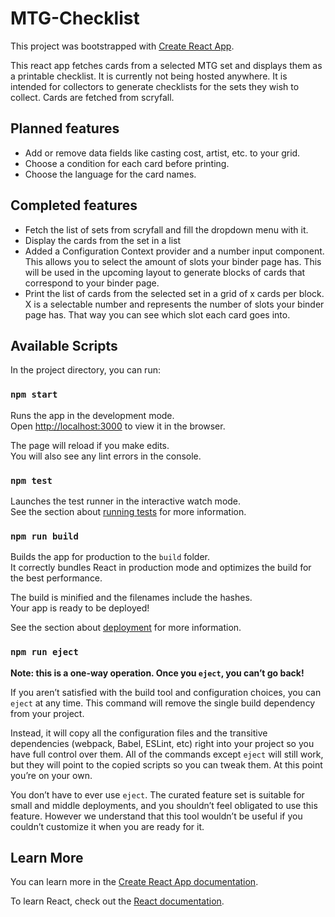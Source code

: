 # MTG-Checklist

This project was bootstrapped with [Create React App](https://github.com/facebook/create-react-app).

This react app fetches cards from a selected MTG set and displays them as a printable checklist.
It is currently not being hosted anywhere.
It is intended for collectors to generate checklists for the sets they wish to collect.
Cards are fetched from scryfall.

## Planned features

* Add or remove data fields like casting cost, artist, etc. to your grid.
* Choose a condition for each card before printing.
* Choose the language for the card names.

## Completed features

* Fetch the list of sets from scryfall and fill the dropdown menu with it.
* Display the cards from the set in a list
* Added a Configuration Context provider and a number input component. This allows you to select the amount of slots your binder page has. This will be used in the upcoming layout to generate blocks of cards that correspond to your binder page.
* Print the list of cards from the selected set in a grid of x cards per block.
X is a selectable number and represents the number of slots your binder page has.
That way you can see which slot each card goes into.

## Available Scripts

In the project directory, you can run:

### `npm start`

Runs the app in the development mode.\
Open [http://localhost:3000](http://localhost:3000) to view it in the browser.

The page will reload if you make edits.\
You will also see any lint errors in the console.

### `npm test`

Launches the test runner in the interactive watch mode.\
See the section about [running tests](https://facebook.github.io/create-react-app/docs/running-tests) for more information.

### `npm run build`

Builds the app for production to the `build` folder.\
It correctly bundles React in production mode and optimizes the build for the best performance.

The build is minified and the filenames include the hashes.\
Your app is ready to be deployed!

See the section about [deployment](https://facebook.github.io/create-react-app/docs/deployment) for more information.

### `npm run eject`

**Note: this is a one-way operation. Once you `eject`, you can’t go back!**

If you aren’t satisfied with the build tool and configuration choices, you can `eject` at any time. This command will remove the single build dependency from your project.

Instead, it will copy all the configuration files and the transitive dependencies (webpack, Babel, ESLint, etc) right into your project so you have full control over them. All of the commands except `eject` will still work, but they will point to the copied scripts so you can tweak them. At this point you’re on your own.

You don’t have to ever use `eject`. The curated feature set is suitable for small and middle deployments, and you shouldn’t feel obligated to use this feature. However we understand that this tool wouldn’t be useful if you couldn’t customize it when you are ready for it.

## Learn More

You can learn more in the [Create React App documentation](https://facebook.github.io/create-react-app/docs/getting-started).

To learn React, check out the [React documentation](https://reactjs.org/).
